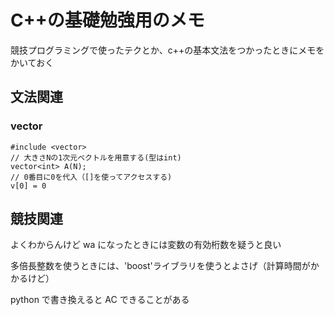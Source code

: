 # C++の基礎勉強用のメモ

競技プログラミングで使ったテクとか、c++の基本文法をつかったときにメモをかいておく

## 文法関連

### vector

```
#include <vector>
// 大きさNの1次元ベクトルを用意する(型はint)
vector<int> A(N);
// 0番目に0を代入（[]を使ってアクセスする)
v[0] = 0
```

## 競技関連

よくわからんけど wa になったときには変数の有効桁数を疑うと良い

多倍長整数を使うときには、'boost'ライブラリを使うとよさげ（計算時間がかかるけど）

python で書き換えると AC できることがある
